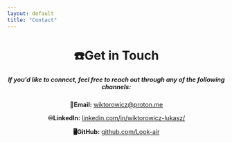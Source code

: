 ```yaml
---
layout: default
title: "Contact"
---
```


<div style="text-align: center;">
  <h1>☎️Get in Touch</h1>
  
  <h5>If you'd like to connect, feel free to reach out through any of the following channels:</h5>

  <!-- Email -->
  <p><strong>📧Email:</strong> <a href="mailto:your.wiktorowicz@proton.me">wiktorowicz@proton.me</a></p>

  <!-- LinkedIn -->
  <p><strong>♾LinkedIn:</strong> <a href="https://www.linkedin.com/in/wiktorowicz-lukasz/" target="_blank">linkedin.com/in/wiktorowicz-lukasz/</a></p>

  <!-- GitHub -->
  <p><strong>🖥GitHub:</strong> <a href="https://github.com/Look-air" target="_blank">github.com/Look-air</a></p>
</div>
